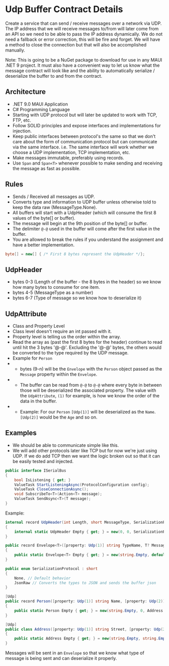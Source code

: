 # Udp Buffer Contract Details

Create a service that can send / receive messages over a network via UDP.
The IP address that we will receive messages to/from will later come from an API so we need to be able to pass the IP address dynamically.
We do not need a fallback or error correction, this will be fire and forget. We will have a method to close the connection but that will also be accomplished manually.

Note: This is going to be a NuGet package to download for use in any MAUI .NET 9 project.
It must also have a convenient way to let us know what the message contract will look like and the ability to automatically serialize / deserialize the buffer to and from the contract.

## Architecture

- .NET 9.0 MAUI Application
- C# Programming Language
- Starting with UDP protocol but will later be updated to work with TCP, FTP, etc.
- Follow SOLID principles and expose interfaces and implementations for injection.
- Keep public interfaces between protocol's the same so that we don't care about the form of communication protocol but can communicate via the same interface. i.e. The same interface will work whether we choose a UDP implementation, TCP implementation, etc.
- Make messages immutable, preferably using records.
- Use `Span` and `Span<T>` whenever possible to make sending and receiving the message as fast as possible.

## Rules

- Sends / Received all messages as UDP.
- Converts type and information to UDP buffer unless otherwise told to keep the data raw (MessageType.None).
- All buffers will start with a UdpHeader (which will consume the first 8 values of the byte[] or buffer).
- The message will begin at the 9th position of the byte[] or buffer.
- The delimiter `@-@` used in the buffer will come after the first value in the buffer.
- You are allowed to break the rules if you understand the assignment and have a better implementation.

```csharp
byte[] = new[] { /* First 8 bytes represent the UdpHeader */};
```

## UdpHeader

- bytes 0-3 (Length of the buffer - the 8 bytes in the header) so we know how many bytes to consume for one item.
- bytes 4-5 (MessageType as a number)
- bytes 6-7 (Type of message so we know how to deserialize it)

## UdpAttribute

- Class and Property Level
- Class level doesn't require an int passed with it.
- Property level is telling us the order within the array.
- Read the array as (past the first 8 bytes for the header) continue to read until hit the 3 bytes '@-@'. Excluding the '@-@' bytes, the others would be converted to the type required by the UDP message.
- Example for `Person`
- - bytes (9-n) will be the `Envelope` with the `Person` object passed as the `Message` property within the `Envelope`.
- - The buffer can be read from `@-@` to `@-@` where every byte in between those will be deserialized the associated property. The value with the `UdpAttribute`, `(1)` for example, is how we know the order of the data in the buffer.
- - Example: For our `Person` `[Udp(1)]` will be deserialized as the `Name`. `[Udp(2)]` would be the `Age` and so on.

## Examples

- We should be able to communicate simple like this.
- We will add other protocols later like TCP but for now we're just using UDP. If we do add TCP then we want the logic broken out so that it can be easily tested and injected.

```csharp
public interface ISerialBus
{
    bool IsListening { get; }
    ValueTask StartListeningAsync(ProtocolConfiguration config);
    ValueTask CloseConnectionAsync();
    void SubscribeTo<T>(Action<T> message);
    ValueTask SendAsync<T>(T message);
}
```

Example:

```csharp
internal record UdpHeader(int Length, short MessageType, SerializationProtocol SerializationProtocol)
{
    internal static UdpHeader Empty { get; } = new(0, 0, SerializationProtocol.None);
}

public record Envelope<T>([property: Udp(1)] string TypeName, T? Message)
{
    public static Envelope<T> Empty { get; } = new(string.Empty, default);
}

public enum SerializationProtocol : short
{
    None, // Default behavior
    JsonRaw // Converts the types to JSON and sends the buffer json
}

[Udp]
public record Person([property: Udp(1)] string Name, [property: Udp(2)] int Age, [property: Udp(3)] Address Address)
{
    public static Person Empty { get; } = new(string.Empty, 0, Address.Empty);
}

[Udp]
public class Address([property: Udp(1)] string Street, [property: Udp(2)] string City, [property: Udp(3)] string State, [property: Udp(4)] string Zip)
{
    public static Address Empty { get; } = new(string.Empty, string.Empty, string.Empty, string.Empty);
}
```

Messages will be sent in an `Envelope` so that we know what type of message is being sent and can deserialize it properly.
